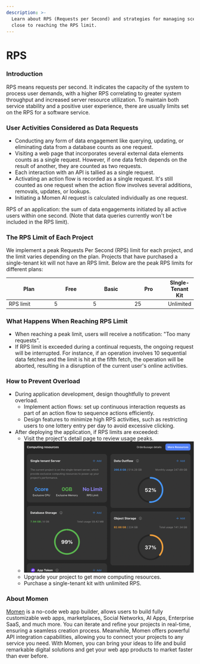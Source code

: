 ```yaml
---
description: >-
  Learn about RPS (Requests per Second) and strategies for managing scenarios
  close to reaching the RPS limit.
---
```


# RPS

### Introduction

RPS means requests per second. It indicates the capacity of the system to process user demands, with a higher RPS correlating to greater system throughput and increased server resource utilization. To maintain both service stability and a positive user experience, there are usually limits set on the RPS for a software service.



### User Activities Considered as Data Requests

* Conducting any form of data engagement like querying, updating, or eliminating data from a database counts as one request.
* Visiting a web page that incorporates several external data elements counts as a single request. However, if one data fetch depends on the result of another, they are counted as two requests.
* Each interaction with an API is tallied as a single request.
* Activating an action flow is recorded as a single request. It's still counted as one request when the action flow involves several additions, removals, updates, or lookups.
* Initiating a Momen AI request is calculated individually as one request.&#x20;

RPS of an application:  the sum of data engagements initiated by all active users within one second. (Note that data queries currently won't be included in the RPS limit).



### The RPS Limit of Each Project

We implement a peak Requests Per Second (RPS) limit for each project, and the limit varies depending on the plan. Projects that have purchased a single-tenant kit will not have an RPS limit. Below are the peak RPS limits for different plans:

<table><thead><tr><th width="133">Plan</th><th width="110">Free</th><th width="117">Basic</th><th width="93">Pro</th><th>SIngle-Tenant Kit</th></tr></thead><tbody><tr><td>RPS limit</td><td>5</td><td>5</td><td>25</td><td>Unlimited</td></tr></tbody></table>



### What Happens When Reaching RPS Limit

* When reaching a peak limit, users will receive a notification:  "Too many requests".
* If RPS limit is exceeded during a continual requests, the ongoing request will be interrupted.  For instance, if an operation involves 10 sequential data fetches and the limit is hit at the fifth fetch, the operation will be aborted, resulting in a disruption of the current user's online activities.



### How to Prevent Overload

* During application development, design thoughtfully to prevent overload.
  * Implement action flows: set up continuous interaction requests as part of an action flow to sequence actions efficiently.
  * Design features to minimize high RPS activities, such as restricting users to one lottery entry per day to avoid excessive clicking.
* After deploying the application, if RPS limits are exceeded:
  * Visit the project's detail page to review usage peaks.
  * ![](<../../../.gitbook/assets/截屏2024-04-28 15.54.29.png>)
  * Upgrade your project to get more computing resources.
  * Purchase a single-tenant kit with unlimited RPS.



### About Momen

[Momen](https://momen.app/?channel=blog-about) is a no-code web app builder, allows users to build fully customizable web apps, marketplaces, Social Networks, AI Apps, Enterprise SaaS, and much more. You can iterate and refine your projects in real-time, ensuring a seamless creation process. Meanwhile, Momen offers powerful API integration capabilities, allowing you to connect your projects to any service you need. With Momen, you can bring your ideas to life and build remarkable digital solutions and get your web app products to market faster than ever before.
